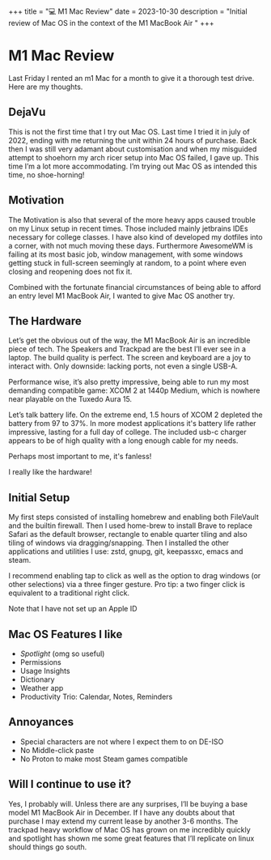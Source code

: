 +++
title = "💻 M1 Mac Review"
date = 2023-10-30
description = "Initial review of Mac OS in the context of the M1 MacBook Air "
+++

# M1 Mac Review

Last Friday I rented an m1 Mac for a month to give it a thorough test drive.
Here are my thoughts.

## DejaVu

This is not the first time that I try out Mac OS.
Last time I tried it in july of 2022, ending with me returning the unit within 24 hours of purchase.
Back then I was still very adamant about customisation and when my misguided attempt to shoehorn my arch ricer setup into Mac OS failed, I gave up.
This time I’m a lot more accommodating.
I’m trying out Mac OS as intended this time, no shoe-horning!

## Motivation

The Motivation is also that several of the more heavy apps caused trouble on my Linux setup in recent times.
Those included mainly jetbrains IDEs necessary for college classes.
I have also kind of developed my dotfiles into a corner, with not much moving these days.
Furthermore AwesomeWM is failing at its most basic job, window management, with some windows getting stuck in full-screen seemingly at random, to a point where even closing and reopening does not fix it.

Combined with the fortunate financial circumstances of being able to afford an entry level M1 MacBook Air, I wanted to give Mac OS  another try.

## The Hardware

Let’s get the obvious out of the way, the M1 MacBook Air is an incredible piece of tech.
The Speakers and Trackpad are the best I’ll ever see in a laptop.
The build quality is perfect.
The screen and keyboard are a joy to interact with.
Only downside: lacking ports, not even a single USB-A.

Performance wise, it’s also pretty impressive, being able to run my most demanding compatible game: XCOM 2 at 1440p Medium, which is nowhere near playable on the Tuxedo Aura 15.

Let’s talk battery life. On the extreme end, 1.5 hours of XCOM 2 depleted the battery from 97 to 37%.
In more modest applications it's battery life rather impressive, lasting for a full day of college.
The included usb-c charger appears to be of high quality with a long enough cable for my needs.

Perhaps most important to me, it's fanless!

I really like the hardware!

## Initial Setup

My first steps consisted of installing homebrew and enabling both FileVault and the builtin firewall.
Then I used home-brew to install Brave to replace Safari as the default browser, rectangle to enable quarter tiling and also tiling of windows via dragging/snapping.
Then I installed the other applications and utilities I use: zstd, gnupg, git, keepassxc, emacs and steam.

I recommend enabling tap to click as well as the option to drag windows (or other selections) via a three finger gesture.
Pro tip: a two finger click is equivalent to a traditional right click.

Note that I have not set up an Apple ID

## Mac OS Features I like
- *Spotlight* (omg so useful)
- Permissions
- Usage Insights
- Dictionary
- Weather app
- Productivity Trio: Calendar, Notes, Reminders

## Annoyances
- Special characters are not where I expect them to on DE-ISO
- No Middle-click paste
- No Proton to make most Steam games compatible

## Will I continue to use it?

Yes, I probably will.
Unless there are any surprises, I’ll be buying a base model M1 MacBook Air in December.
If I have any doubts about that purchase I may extend my current lease by another 3-6 months.
The trackpad heavy workflow of Mac OS has grown on me incredibly quickly and spotlight has shown me some great features that I’ll replicate on linux should things go south.

